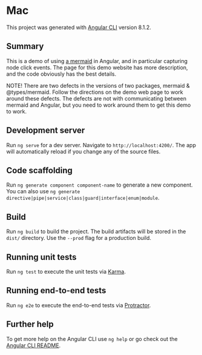 # Mac

This project was generated with [Angular CLI](https://github.com/angular/angular-cli) version 8.1.2.

## Summary

This is a demo of using [a mermaid](https://github.com/knsv/mermaid) in Angular, and in particular capturing node click events. The page for this demo website has more description, and the code obviously has the best details.

NOTE! There are two defects in the versions of two packages, mermaid & @types/mermaid. Follow the directions on the demo web page to work around these defects. The defects are not with communicating between mermaid and Angular, but you need to work around them to get this demo to work.

## Development server

Run `ng serve` for a dev server. Navigate to `http://localhost:4200/`. The app will automatically reload if you change any of the source files.

## Code scaffolding

Run `ng generate component component-name` to generate a new component. You can also use `ng generate directive|pipe|service|class|guard|interface|enum|module`.

## Build

Run `ng build` to build the project. The build artifacts will be stored in the `dist/` directory. Use the `--prod` flag for a production build.

## Running unit tests

Run `ng test` to execute the unit tests via [Karma](https://karma-runner.github.io).

## Running end-to-end tests

Run `ng e2e` to execute the end-to-end tests via [Protractor](http://www.protractortest.org/).

## Further help

To get more help on the Angular CLI use `ng help` or go check out the [Angular CLI README](https://github.com/angular/angular-cli/blob/master/README.md).
